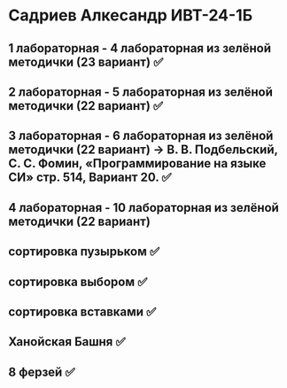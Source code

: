 # Садриев Алкесандр ИВТ-24-1Б
## 1 лабораторная - 4 лабораторная из зелёной методички (23 вариант) ✅
## 2 лабораторная - 5 лабораторная из зелёной методички (22 вариант) ✅
## 3 лабораторная - 6 лабораторная из зелёной методички (22 вариант) -> В. В. Подбельский, С. С. Фомин, «Программирование на языке СИ» стр. 514, Вариант 20. ✅
## 4 лабораторная - 10 лабораторная из зелёной методички (22 вариант) 
## сортировка пузырьком ✅
## сортировка выбором ✅
## сортировка вставками ✅
## Ханойская Башня ✅
## 8 ферзей ✅
